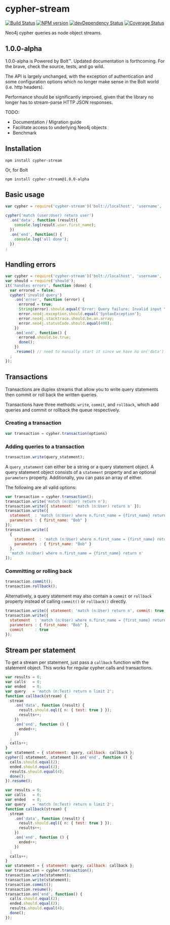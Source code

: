 # cypher-stream
<script async defer src="https://codex-community-slackin.herokuapp.com/slackin.js"></script>
[![Build Status](https://travis-ci.org/brian-gates/cypher-stream.png?branch=master)](https://travis-ci.org/brian-gates/cypher-stream) [![NPM version](https://badge.fury.io/js/cypher-stream.png)](http://badge.fury.io/js/cypher-stream) [![devDependency Status](https://david-dm.org/brian-gates/cypher-stream.png?theme=shields.io)](https://david-dm.org/brian-gates/cypher-stream.png#info=devDependencies) [![Coverage Status](https://coveralls.io/repos/brian-gates/cypher-stream/badge.png?branch=coverage)](https://coveralls.io/r/brian-gates/cypher-stream)

Neo4j cypher queries as node object streams.

## 1.0.0-alpha

1.0.0-alpha is Powered by Bolt™. Updated documentation is forthcoming.  For the brave, check the source, tests, and go wild.

The API is largely unchanged, with the exception of authentication and some configuration options which no longer make sense in the Bolt world (i.e. http headers).

Performance should be significantly improved, given that the library no longer has to stream-parse HTTP JSON responses.

TODO:

  * Documentation / Migration guide
  * Facilitate access to underlying Neo4j objects
  * Benchmark

## Installation
```
npm install cypher-stream
```

Or, for Bolt

```
npm install cypher-stream@1.0.0-alpha
```

## Basic usage

``` js
var cypher = require('cypher-stream')('bolt://localhost', 'username', 'password');

cypher('match (user:User) return user')
  .on('data', function (result){
    console.log(result.user.first_name);
  })
  .on('end', function() {
    console.log('all done');
  })
;
```

## Handling errors
``` js
var cypher = require('cypher-stream')('bolt://localhost', 'username', 'password');
var should = require('should');
it('handles errors', function (done) {
  var errored = false;
  cypher('invalid query')
    .on('error', function (error) {
      errored = true;
      String(error).should.equal('Error: Query failure: Invalid input \'i\': expected SingleStatement (line 1, column 1)\n"invalid query"\n ^');
      error.neo4j.exception.should.equal('SyntaxException');
      error.neo4j.stacktrace.should.be.an.array;
      error.neo4j.statusCode.should.equal(400);
    })
    .on('end', function() {
      errored.should.be.true;
      done();
    })
    .resume() // need to manually start it since we have no on('data')
  ;
});

```

## Transactions


Transactions are duplex streams that allow you to write query statements then commit or roll back the written queries.

Transactions have three methods: `write`, `commit`, and `rollback`, which add queries and commit or rollback the queue respectively.

### Creating a transaction

``` js
var transaction = cypher.transaction(options)
```

### Adding queries to a transaction

``` js
transaction.write(query_statement);
```

A `query_statement` can either be a string or a query statement object.  A query statement object consists of a `statement` property and an optional `parameters` property.  Additionally, you can pass an array of either.

The following are all valid options:

``` js
var transaction = cypher.transaction();
transaction.write('match (n:User) return n');
transaction.write({ statement: 'match (n:User) return n' });
transaction.write({
  statement  : 'match (n:User) where n.first_name = {first_name} return n',
  parameters : { first_name: "Bob" }
});
transaction.write([
  {
    statement  : 'match (n:User) where n.first_name = {first_name} return n',
    parameters : { first_name: "Bob" }
  },
  'match (n:User) where n.first_name = {first_name} return n'
]);
```

### Committing or rolling back

``` js
transaction.commit();
transaction.rollback();
```

Alternatively, a query statement may also contain a `commit` or `rollback` property instead of calling `commit()` or `rollback()` directly.

``` js
transaction.write({ statement: 'match (n:User) return n', commit: true });
transaction.write({
  statement  : 'match (n:User) where n.first_name = {first_name} return n',
  parameters : { first_name: "Bob" },
  commit     : true
});

```

## Stream per statement

To get a stream per statement, just pass a `callback` function with the statement object.  This works for regular cypher calls and transactions.

``` js
var results = 0;
var calls   = 0;
var ended   = 0;
var query   = 'match (n:Test) return n limit 2';
function callback(stream) {
  stream
    .on('data', function (result) {
      result.should.eql({ n: { test: true } });
      results++;
    })
    .on('end', function () {
      ended++;
    })
  ;
  calls++;
}
var statement = { statement: query, callback: callback };
cypher([ statement, statement ]).on('end', function () {
  calls.should.equal(2);
  ended.should.equal(2);
  results.should.equal(4);
  done();
}).resume();
```

``` js
var results = 0;
var calls   = 0;
var ended   = 0;
var query   = 'match (n:Test) return n limit 2';
function callback(stream) {
  stream
    .on('data', function (result) {
      result.should.eql({ n: { test: true } });
      results++;
    })
    .on('end', function () {
      ended++;
    })
  ;
  calls++;
}
var statement = { statement: query, callback: callback };
var transaction = cypher.transaction();
transaction.write(statement);
transaction.write(statement);
transaction.commit();
transaction.resume();
transaction.on('end', function() {
  calls.should.equal(2);
  ended.should.equal(2);
  results.should.equal(4);
  done();
});
```
